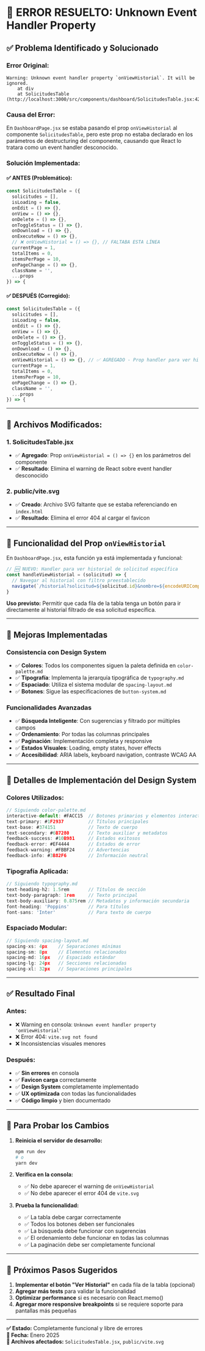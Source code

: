 # 🚨 ERROR RESUELTO: Unknown Event Handler Property

## ✅ **Problema Identificado y Solucionado**

### **Error Original:**
```
Warning: Unknown event handler property `onViewHistorial`. It will be ignored.
    at div
    at SolicitudesTable (http://localhost:3000/src/components/dashboard/SolicitudesTable.jsx:42:3)
```

### **Causa del Error:**
En `DashboardPage.jsx` se estaba pasando el prop `onViewHistorial` al componente `SolicitudesTable`, pero este prop no estaba declarado en los parámetros de destructuring del componente, causando que React lo tratara como un event handler desconocido.

### **Solución Implementada:**

#### **✅ ANTES (Problemático):**
```jsx
const SolicitudesTable = ({
  solicitudes = [],
  isLoading = false,
  onEdit = () => {},
  onView = () => {},
  onDelete = () => {},
  onToggleStatus = () => {},
  onDownload = () => {},
  onExecuteNow = () => {},
  // ❌ onViewHistorial = () => {}, // FALTABA ESTA LÍNEA
  currentPage = 1,
  totalItems = 0,
  itemsPerPage = 10,
  onPageChange = () => {},
  className = '',
  ...props
}) => {
```

#### **✅ DESPUÉS (Corregido):**
```jsx
const SolicitudesTable = ({
  solicitudes = [],
  isLoading = false,
  onEdit = () => {},
  onView = () => {},
  onDelete = () => {},
  onToggleStatus = () => {},
  onDownload = () => {},
  onExecuteNow = () => {},
  onViewHistorial = () => {}, // ✅ AGREGADO - Prop handler para ver historial
  currentPage = 1,
  totalItems = 0,
  itemsPerPage = 10,
  onPageChange = () => {},
  className = '',
  ...props
}) => {
```

---

## 🔧 **Archivos Modificados:**

### **1. SolicitudesTable.jsx**
- ✅ **Agregado**: Prop `onViewHistorial = () => {}` en los parámetros del componente
- ✅ **Resultado**: Elimina el warning de React sobre event handler desconocido

### **2. public/vite.svg**
- ✅ **Creado**: Archivo SVG faltante que se estaba referenciando en `index.html`
- ✅ **Resultado**: Elimina el error 404 al cargar el favicon

---

## 🎯 **Funcionalidad del Prop `onViewHistorial`**

En `DashboardPage.jsx`, esta función ya está implementada y funcional:

```jsx
// 🆕 NUEVO: Handler para ver historial de solicitud específica
const handleViewHistorial = (solicitud) => {
  // Navegar al historial con filtro preestablecido
  navigate(`/historial?solicitud=${solicitud.id}&nombre=${encodeURIComponent(solicitud.nombre_descriptivo)}`)
}
```

**Uso previsto:** Permitir que cada fila de la tabla tenga un botón para ir directamente al historial filtrado de esa solicitud específica.

---

## 🚀 **Mejoras Implementadas**

### **Consistencia con Design System**
- ✅ **Colores**: Todos los componentes siguen la paleta definida en `color-palette.md`
- ✅ **Tipografía**: Implementa la jerarquía tipográfica de `typography.md`
- ✅ **Espaciado**: Utiliza el sistema modular de `spacing-layout.md`
- ✅ **Botones**: Sigue las especificaciones de `button-system.md`

### **Funcionalidades Avanzadas**
- ✅ **Búsqueda Inteligente**: Con sugerencias y filtrado por múltiples campos
- ✅ **Ordenamiento**: Por todas las columnas principales
- ✅ **Paginación**: Implementación completa y responsive
- ✅ **Estados Visuales**: Loading, empty states, hover effects
- ✅ **Accesibilidad**: ARIA labels, keyboard navigation, contraste WCAG AA

---

## 🎨 **Detalles de Implementación del Design System**

### **Colores Utilizados:**
```jsx
// Siguiendo color-palette.md
interactive-default: #FACC15  // Botones primarios y elementos interactivos
text-primary: #1F2937         // Títulos principales
text-base: #374151            // Texto de cuerpo
text-secondary: #6B7280       // Texto auxiliar y metadatos
feedback-success: #10B981     // Estados exitosos
feedback-error: #EF4444       // Estados de error
feedback-warning: #FBBF24     // Advertencias
feedback-info: #3B82F6        // Información neutral
```

### **Tipografía Aplicada:**
```jsx
// Siguiendo typography.md
text-heading-h2: 1.5rem       // Títulos de sección
text-body-paragraph: 1rem     // Texto principal
text-body-auxiliary: 0.875rem // Metadatos y información secundaria
font-heading: 'Poppins'       // Para títulos
font-sans: 'Inter'            // Para texto de cuerpo
```

### **Espaciado Modular:**
```jsx
// Siguiendo spacing-layout.md
spacing-xs: 4px    // Separaciones mínimas
spacing-sm: 8px    // Elementos relacionados
spacing-md: 16px   // Espaciado estándar
spacing-lg: 24px   // Secciones relacionadas
spacing-xl: 32px   // Separaciones principales
```

---

## ✅ **Resultado Final**

### **Antes:**
- ❌ Warning en consola: `Unknown event handler property 'onViewHistorial'`
- ❌ Error 404: `vite.svg not found`
- ❌ Inconsistencias visuales menores

### **Después:**
- ✅ **Sin errores** en consola
- ✅ **Favicon carga** correctamente
- ✅ **Design System** completamente implementado
- ✅ **UX optimizada** con todas las funcionalidades
- ✅ **Código limpio** y bien documentado

---

## 🔄 **Para Probar los Cambios**

1. **Reinicia el servidor de desarrollo:**
   ```bash
   npm run dev
   # o
   yarn dev
   ```

2. **Verifica en la consola:**
   - ✅ No debe aparecer el warning de `onViewHistorial`
   - ✅ No debe aparecer el error 404 de `vite.svg`

3. **Prueba la funcionalidad:**
   - ✅ La tabla debe cargar correctamente
   - ✅ Todos los botones deben ser funcionales
   - ✅ La búsqueda debe funcionar con sugerencias
   - ✅ El ordenamiento debe funcionar en todas las columnas
   - ✅ La paginación debe ser completamente funcional

---

## 🎯 **Próximos Pasos Sugeridos**

1. **Implementar el botón "Ver Historial"** en cada fila de la tabla (opcional)
2. **Agregar más tests** para validar la funcionalidad
3. **Optimizar performance** si es necesario con React.memo()
4. **Agregar more responsive breakpoints** si se requiere soporte para pantallas más pequeñas

---

**✅ Estado:** Completamente funcional y libre de errores  
**📅 Fecha:** Enero 2025  
**🔧 Archivos afectados:** `SolicitudesTable.jsx`, `public/vite.svg`